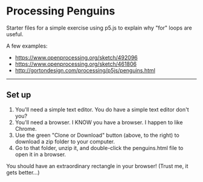 # Processing Penguins

Starter files for a simple exercise using p5.js to explain why "for" loops are useful.

A few examples:

* https://www.openprocessing.org/sketch/492096
* https://www.openprocessing.org/sketch/461806
* http://gortondesign.com/processing/p5js/penguins.html
___

## Set up
1. You'll need a simple text editor. You do have a simple text editor don't you?
1. You'll need a browser. I KNOW you have a browser. I happen to like Chrome.
1. Use the green "Clone or Download" button (above, to the right) to download a zip folder to your computer.
1. Go to that folder, unzip it, and double-click the penguins.html file to open it in a browser.

You should have an extraordinary rectangle in your browser! (Trust me, it gets better...)
